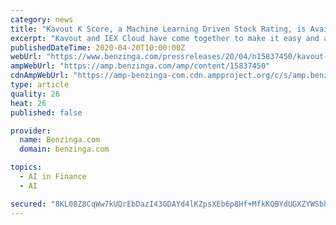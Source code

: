 ```yaml
---
category: news
title: "Kavout K Score, a Machine Learning Driven Stock Rating, is Available for Developers on IEX Cloud"
excerpt: "Kavout and IEX Cloud have come together to make it easy and affordable to access K Score, a bespoke premium dataset. K Score is"
publishedDateTime: 2020-04-20T10:00:00Z
webUrl: "https://www.benzinga.com/pressreleases/20/04/n15837450/kavout-k-score-a-machine-learning-driven-stock-rating-is-available-for-developers-on-iex-cloud"
ampWebUrl: "https://amp.benzinga.com/amp/content/15837450"
cdnAmpWebUrl: "https://amp-benzinga-com.cdn.ampproject.org/c/s/amp.benzinga.com/amp/content/15837450"
type: article
quality: 26
heat: 26
published: false

provider:
  name: Benzinga.com
  domain: benzinga.com

topics:
  - AI in Finance
  - AI

secured: "8KL08Z8CqWw7kUQrEbDazI43GDAYd4lKZpsXEb6p8Hf+MfkKQBYdUGXZYWSbhQj1gR5Ot1z78wRIyCuwW2nay0KH9ccEqMGpO7Gqo0ULco+6+rxHzVY57CgIfmFJNAYtdDHLcJ4rZqtqLY4R1w6y5saOi9kti9qEStl0hergQJfFDO7jyyUFbKIYmOj8CLItb5oxhc8FU4hog1RJNPhV/fig7Ekcf99A74Mf2CNVFOL0Ytazp3gt+wdGi+T55zTtAeSsg1AZ6UBXFJ9V5AvpmP3653fn6UfyJoSE2AuJrXAtanWNMzYXm+tZBB4Z+K9y;hDG+GPg+gfEDPtd4Ig0X+w=="
---
```


